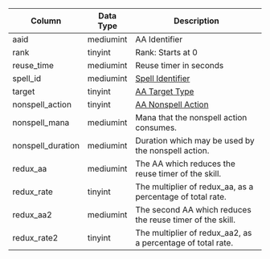 | Column            | Data Type | Description                                                                              |
| ----------------- | --------- | ---------------------------------------------------------------------------------------- |
| aaid              | mediumint | AA Identifier                                                                            |
| rank              | tinyint   | Rank: Starts at 0                                                                        |
| reuse_time        | mediumint | Reuse timer in seconds                                                                   |
| spell_id          | mediumint | [Spell Identifier](spells_new.md)                                                        |
| target            | tinyint   | [AA Target Type](https://eqemu.gitbook.io/server/categories/aas/aa-target-types)         |
| nonspell_action   | tinyint   | [AA Nonspell Action](https://eqemu.gitbook.io/server/categories/aas/aa-nonspell-actions) |
| nonspell_mana     | mediumint | Mana that the nonspell action consumes.                                                  |
| nonspell_duration | mediumint | Duration which may be used by the nonspell action.                                       |
| redux_aa          | mediumint | The AA which reduces the reuse timer of the skill.                                       |
| redux_rate        | tinyint   | The multiplier of redux_aa, as a percentage of total rate.                               |
| redux_aa2         | mediumint | The second AA which reduces the reuse timer of the skill.                                |
| redux_rate2       | tinyint   | The multiplier of redux_aa2, as a percentage of total rate.                              |